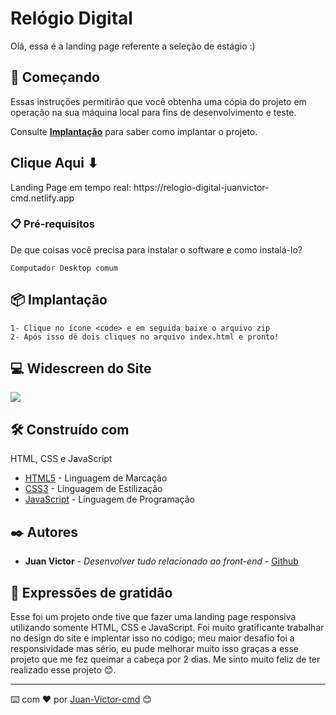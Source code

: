 # Relógio Digital

Olá, essa é a landing page referente a seleção de estágio :)

## 🚀 Começando

Essas instruções permitirão que você obtenha uma cópia do projeto em operação na sua máquina local para fins de desenvolvimento e teste.

Consulte **[Implantação](#-implanta%C3%A7%C3%A3o)** para saber como implantar o projeto.

<h2>Clique Aqui ⬇</h2> 
Landing Page em tempo real:
https://relogio-digital-juanvictor-cmd.netlify.app

### 📋 Pré-requisitos

De que coisas você precisa para instalar o software e como instalá-lo?

```
Computador Desktop comum

```

## 📦 Implantação

```
1- Clique no ícone <code> e em seguida baixe o arquivo zip
2- Após isso dê dois cliques no arquivo index.html e pronto!
```

## 💻 Widescreen do Site

<img src="../widescreen/widescreen.png">

## 🛠️ Construído com

HTML, CSS e JavaScript

- [HTML5](https://developer.mozilla.org/pt-BR/docs/Web/HTML) - Linguagem de Marcação
- [CSS3](https://developer.mozilla.org/pt-BR/docs/Web/css) - Linguagem de Estilização
- [JavaScript](https://developer.mozilla.org/en-US/docs/Web/JavaScript) - Linguagem de Programação

## ✒️ Autores

- **Juan Victor** - _Desenvolver tudo relacionado ao front-end_ - [Github](https://github.com/JuanVictor-cmd)

## 🎁 Expressões de gratidão

Esse foi um projeto onde tive que fazer uma landing page responsiva utilizando somente HTML, CSS e JavaScript. Foi muito gratificante trabalhar no design do site e implentar isso no código; meu maior desafio foi a responsividade mas sério, eu pude melhorar muito isso graças a esse projeto que me fez queimar a cabeça por 2 dias. Me sinto muito feliz de ter realizado esse projeto 😊.

---

⌨️ com ❤️ por [Juan-Victor-cmd](https://github.com/JuanVictor-cmd) 😊
